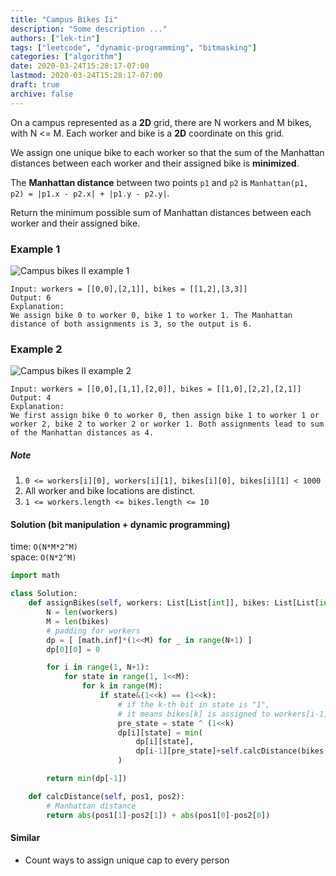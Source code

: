 ```yaml
---
title: "Campus Bikes Ii"
description: "Some description ..."
authors: ["lek-tin"]
tags: ["leetcode", "dynamic-programming", "bitmasking"]
categories: ["algorithm"]
date: 2020-03-24T15:28:17-07:00
lastmod: 2020-03-24T15:28:17-07:00
draft: true
archive: false
---
```


On a campus represented as a **2D** grid, there are N workers and M bikes, with N <= M. Each worker and bike is a **2D** coordinate on this grid.  

We assign one unique bike to each worker so that the sum of the Manhattan distances between each worker and their assigned bike is **minimized**.  

The **Manhattan distance** between two points `p1` and `p2` is `Manhattan(p1, p2) = |p1.x - p2.x| + |p1.y - p2.y|`.  

Return the minimum possible sum of Manhattan distances between each worker and their assigned bike.  

### Example 1

![Campus bikes II example 1](/img/post/campus-bikes-ii-example-1.png)
```
Input: workers = [[0,0],[2,1]], bikes = [[1,2],[3,3]]
Output: 6
Explanation: 
We assign bike 0 to worker 0, bike 1 to worker 1. The Manhattan distance of both assignments is 3, so the output is 6.
```

### Example 2

![Campus bikes II example 2](/img/post/campus-bikes-ii-example-2.png)
```
Input: workers = [[0,0],[1,1],[2,0]], bikes = [[1,0],[2,2],[2,1]]
Output: 4
Explanation: 
We first assign bike 0 to worker 0, then assign bike 1 to worker 1 or worker 2, bike 2 to worker 2 or worker 1. Both assignments lead to sum of the Manhattan distances as 4.
```

##### Note

1. `0 <= workers[i][0], workers[i][1], bikes[i][0], bikes[i][1] < 1000`
2. All worker and bike locations are distinct.
3. `1 <= workers.length <= bikes.length <= 10`

#### Solution (bit manipulation + dynamic programming)

time: `O(N*M*2^M)`  
space: `O(N*2^M)`  
```python
import math

class Solution:
    def assignBikes(self, workers: List[List[int]], bikes: List[List[int]]) -> int:
        N = len(workers)
        M = len(bikes)
        # padding for workers
        dp = [ [math.inf]*(1<<M) for _ in range(N+1) ]
        dp[0][0] = 0

        for i in range(1, N+1):
            for state in range(1, 1<<M):
                for k in range(M):
                    if state&(1<<k) == (1<<k):
                        # if the k-th bit in state is "1",
                        # it means bikes[k] is assigned to workers[i-1]
                        pre_state = state ^ (1<<k)
                        dp[i][state] = min(
                            dp[i][state],
                            dp[i-1][pre_state]+self.calcDistance(bikes[k], workers[i-1])
                        )

        return min(dp[-1])

    def calcDistance(self, pos1, pos2):
        # Manhattan distance
        return abs(pos1[1]-pos2[1]) + abs(pos1[0]-pos2[0])
```

#### Similar

- Count ways to assign unique cap to every person
